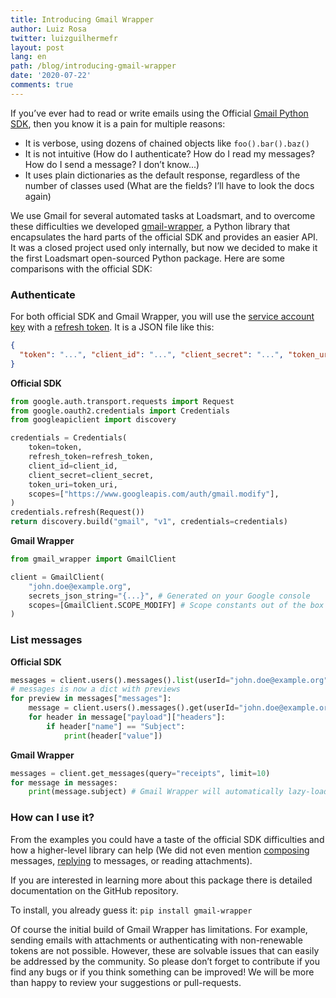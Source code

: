 ```yaml
---
title: Introducing Gmail Wrapper
author: Luiz Rosa
twitter: luizguilhermefr
layout: post
lang: en
path: /blog/introducing-gmail-wrapper
date: '2020-07-22'
comments: true
---
```


If you’ve ever had to read or write emails using the Official [Gmail Python SDK](https://googleapis.github.io/google-api-python-client/docs/dyn/gmail_v1.html), then you know it is a pain for multiple reasons:

- It is verbose, using dozens of chained objects like `foo().bar().baz()`
- It is not intuitive (How do I authenticate? How do I read my messages? How do I send a message? I don’t know...)
- It uses plain dictionaries as the default response, regardless of the number of classes used (What are the fields? I’ll have to look the docs again)

We use Gmail for several automated tasks at Loadsmart, and to overcome these difficulties we developed [gmail-wrapper](https://github.com/loadsmart/gmail-wrapper), a Python library that encapsulates the hard parts of the official SDK and provides an easier API.
It was a closed project used only internally, but now we decided to make it the first Loadsmart open-sourced Python package.
Here are some comparisons with the official SDK:

### Authenticate

For both official SDK and Gmail Wrapper, you will use the [service account key](https://developers.google.com/identity/protocols/oauth2) with a [refresh token](https://developers.google.com/identity/protocols/oauth2#5.-refresh-the-access-token,-if-necessary.).
It is a JSON file like this:

```json
{
  "token": "...", "client_id": "...", "client_secret": "...", "token_uri": "...", "refresh_token": "..."
}
```

**Official SDK**

```python
from google.auth.transport.requests import Request
from google.oauth2.credentials import Credentials
from googleapiclient import discovery

credentials = Credentials(
    token=token,
    refresh_token=refresh_token,
    client_id=client_id,
    client_secret=client_secret,
    token_uri=token_uri,
    scopes=["https://www.googleapis.com/auth/gmail.modify"],
)
credentials.refresh(Request())
return discovery.build("gmail", "v1", credentials=credentials)
```

**Gmail Wrapper**

```python
from gmail_wrapper import GmailClient

client = GmailClient(
    "john.doe@example.org",
    secrets_json_string="{...}", # Generated on your Google console
    scopes=[GmailClient.SCOPE_MODIFY] # Scope constants out of the box
)
```

### List messages

**Official SDK**

```python
messages = client.users().messages().list(userId="john.doe@example.org", q="receipts", maxResult=10).execute()
# messages is now a dict with previews
for preview in messages["messages"]:
    message = client.users().messages().get(userId="john.doe@example.org", id=preview["id"])
    for header in message["payload"]["headers"]:
        if header["name"] == "Subject":
            print(header["value"])
```

**Gmail Wrapper**

```python
messages = client.get_messages(query="receipts", limit=10)
for message in messages:
    print(message.subject) # Gmail Wrapper will automatically lazy-load the properties as you need them
```

### How can I use it?

From the examples you could have a taste of the official SDK difficulties and how a higher-level library can help (We did not even mention [composing](https://developers.google.com/gmail/api/guides/sending#creating_messages) messages, [replying](https://stackoverflow.com/questions/32589476/how-to-send-a-reply-with-gmail-api/32591614#32591614) to messages, or reading attachments).

If you are interested in learning more about this package there is detailed documentation on the GitHub repository.

To install, you already guess it: `pip install gmail-wrapper`

Of course the initial build of Gmail Wrapper has limitations. For example, sending emails with attachments or authenticating with non-renewable tokens are not possible.
However, these are solvable issues that can easily be addressed by the community.
So please don’t forget to contribute if you find any bugs or if you think something can be improved!
We will be more than happy to review your suggestions or pull-requests.
